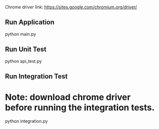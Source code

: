 Chrome driver link: https://sites.google.com/chromium.org/driver/

## Run Application
python main.py

## Run Unit Test
python api_test.py

## Run Integration Test
# Note: download chrome driver before running the integration tests.
python integration.py